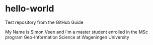 # hello-world
Test repository from the GitHub Guide

My Name is Simon Veen and i'm a master student enrolled in the MSc program Geo-Information Science at Wageningen University
